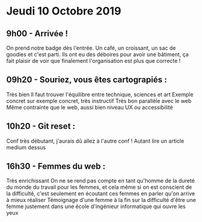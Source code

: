 # Jeudi 10 Octobre 2019

## 9h00 - Arrivée !
On prend notre badge dès l'entrée. Un café, un croissant, un sac de goodies et c'est parti.
Ils ont eu des déboires pour avoir une bâtiment, ça fait plaisir de voir que finalement
l'organisation est plus que correcte !

## 09h20 - Souriez, vous êtes cartograpiés :
Très bien
Il faut trouver l'équilibre entre technique, sciences et art
Exemple concret sur exemple concret, très instructif
Très bon parallèle avec le web
Même contrainte que le web, aussi bien niveau UX ou accessibilité

## 10h20 - Git reset :
Conf très débutant, j'aurais dû allez à l'autre conf !
Autant lire un article medium dessus




## 16h30 - Femmes du web :
Très enrichissant
On ne se rend pas compte en tant qu'homme de la dureté du monde du travail pour les femmes,
et cela même si on est conscient de la difficulté, c'est seulement en écoutant ces femmes en parler qu'on arrive à mieux réaliser
Témoignage d'une femme à la fin sur la difficulté d'être une femme justement
dans une école d'ingénieur informatique qui ouvre les yeux